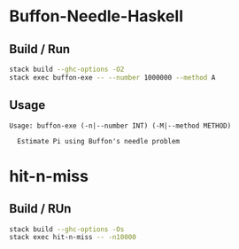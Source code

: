 # Buffon-Needle-Haskell
## Build / Run
```sh
stack build --ghc-options -O2
stack exec buffon-exe -- --number 1000000 --method A
```
## Usage
```plain
Usage: buffon-exe (-n|--number INT) (-M|--method METHOD)

  Estimate Pi using Buffon's needle problem
```
# hit-n-miss
## Build / RUn
```sh
stack build --ghc-options -Os
stack exec hit-n-miss -- -n10000
```
